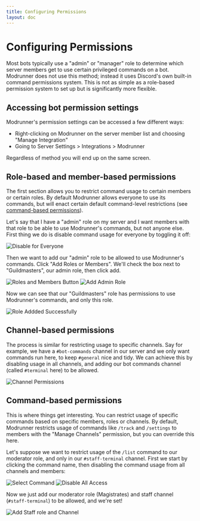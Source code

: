 ```yaml
---
title: Configuring Permissions
layout: doc
---
```


# Configuring Permissions

Most bots typically use a "admin" or "manager" role to determine which server members get to use certain privileged commands on a bot. Modrunner does not use this method; instead it uses Discord's own built-in command permissions system. This is not as simple as a role-based permission system to set up but is significantly more flexible.

## Accessing bot permission settings

Modrunner's permission settings can be accessed a few different ways:

- Right-clicking on Modrunner on the server member list and choosing "Manage Integration"
- Going to Server Settings > Integrations > Modrunner

Regardless of method you will end up on the same screen.

## Role-based and member-based permissions

The first section allows you to restrict command usage to certain members or certain roles. By default Modrunner allows everyone to use its commands, but will enact certain default command-level restrictions (see [command-based permissions](#command-based-permissions)).

Let's say that I have a "admin" role on my server and I want members with that role to be able to use Modrunner's commands, but not anyone else. First thing we do is disable command usage for everyone by toggling it off:

![Disable for Everyone](/img/docs/guides/configuring-permissions/0.png)

Then we want to add our "admin" role to be allowed to use Modrunner's commands. Click "Add Roles or Members". We'll check the box next to "Guildmasters", our admin role, then click add.

![Roles and Members Button](/img/docs/guides/configuring-permissions/1.png)
![Add Admin Role](/img/docs/guides/configuring-permissions/2.png)

Now we can see that our "Guildmasters" role has permissions to use Modrunner's commands, and only this role.

![Role Addded Successfully](/img/docs/guides/configuring-permissions/3.png)

## Channel-based permissions

The process is similar for restricting usage to specific channels. Say for example, we have a `#bot-commands` channel in our server and we only want commands run here, to keep `#general` nice and tidy. We can achieve this by disabling usage in all channels, and adding our bot commands channel (called `#terminal` here) to be allowed.

![Channel Permissions](/img/docs/guides/configuring-permissions/4.png)

## Command-based permissions

This is where things get interesting. You can restrict usage of specific commands based on specific members, roles or channels. By default, Modrunner restricts usage of commands like `/track` and `/settings` to members with the "Manage Channels" permission, but you can override this here.

Let's suppose we want to restrict usage of the `/list` command to our moderator role, and only in our `#staff-terminal` channel. First we start by clicking the command name, then disabling the command usage from all channels and members:

![Select Command](/img/docs/guides/configuring-permissions/5.png)
![Disable All Access](/img/docs/guides/configuring-permissions/6.png)

Now we just add our moderator role (Magistrates) and staff channel (`#staff-terminal`) to be allowed, and we're set!

![Add Staff role and Channel](/img/docs/guides/configuring-permissions/7.png)
